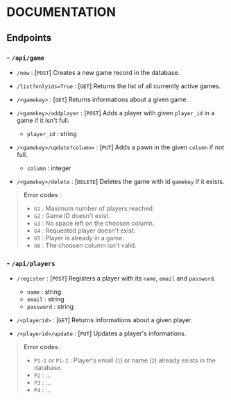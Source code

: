 # DOCUMENTATION

## Endpoints

### - **`/api/game`**

- `/new` : [`POST`] Creates a new game record in the database.
- `/list?onlyids=True` : [`GET`] Returns the list of all currently active games.
- `/<gamekey>` : [`GET`] Returns informations about a given game.
- `/<gamekey>/addplayer` : [`POST`] Adds a player with given `player_id` in a game if it isn't full.
    
    - `player_id` : string

- `/<gamekey>/update?column=` : [`PUT`] Adds a pawn in the given `column` if not full.

    - `column` : integer

- `/<gamekey>/delete` : [`DELETE`] Deletes the game with id `gamekey` if it exists.

> **Error codes** : 
>
> - `G1` : Maximum number of players reached.
> - `G2` : Game ID doesn't exist.
> - `G3` : No space left on the choosen column.
> - `G4` : Requested player doesn't exist.
> - `G5` : Player is already in a game.
> - `G6` : The choosen column isn't valid.

### - **`/api/players`**

- `/register` : [`POST`] Registers a player with its `name`, `email` and `password`. 

    - `name` : string
    - `email` : string
    - `password` : string

- `/<playerid>` : [`GET`] Returns informations about a given player.
- `/<playerid>/update` : [`PUT`] Updates a player's informations.

> **Error codes** : 
>
> - `P1-1` or `P1-2` : Player's email (`1`) or name (`2`) already exists in the database.
> - `P2` : ...
> - `P3` : ...
> - `P4` : ...